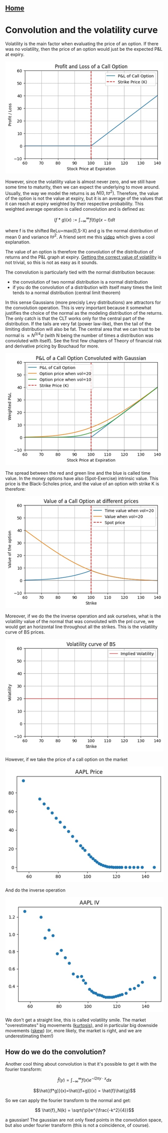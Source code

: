 ## [Home](../README.md)

# Convolution and the volatility curve


Volatility is the main factor when evaluating the price of an option. If there was no volatility, then the price of an option would just be the expected P&L at expiry. 

![P&L call](conv1.jpg)

However, since the volatility value is almost never zero, and we still have some time to maturity, then we can expect the underlying to move around. Usually, the way we model the returns is as $N(0, t\sigma^2)$. Therefore, the value of the option is not the value at expiry, but it is an average of the values that it can reach at expiry weighted by their respective probability. 
This weighted average operation is called convolution and is defined as:

$$(f*g)(x):=\int_{-\infty}^{\infty}f(t)g(x-t)dt   $$

where f is the shifted ReLu=max(0,S-X) and g is the normal distribution of mean 0 and variance $t\sigma^2$. A friend sent me this [video](https://www.youtube.com/watch?v=KuXjwB4LzSA) which gives a cool explanation.

The value of an option is therefore the convolution of the distribution of returns and the P&L graph at expiry. [Getting the correct value of volatility](../volatility/volatility.md) is not trivial, so this is not as easy as it sounds.



The convolution is particularly tied with the normal distribution because:
* the convolution of two normal distribution is a normal distribution
* if you do the convolution of a distribution with itself many times the limit tends to a normal distribution (central limit theorem)

In this sense Gaussians (more precisly Levy distributions) are attractors for the convolution operation. This is very important because it somewhat justifies the choice of the normal as the modeling distribution of the returns. The only catch is that the CLT works only for the central part of the distribution. If the tails are very fat (power law-like), then the tail of the limiting distribution will also be fat. The central area that we can trust to be normal is $\approx N^{3/4}\sigma$ (with N being the number of times a distribution was convoluted with itself). See the first few chapters of Theory of financial risk and derivative pricing by Bouchaud for more.


![P&L call convolution](conv2.jpg)

The spread between the red and green line and the blue is called time value. In the money options have also (Spot-Exercise) intrinsic value. This price is the Black-Scholes price, and the value of an option with strike K is therefore:

![P&L spread convolution](conv3.jpg)

Moreover, if we do the the inverse operation and ask ourselves, what is the volatility value of the normal that was convoluted with the pnl curve, we would get an horizontal line throughout all the strikes. This is the volatility curve of BS prices.

![hline](conv4.jpg)

However, if we take the price of a call option on the market

![callappl](conv5.jpg)

And do the inverse operation

![callappliv](conv6.jpg)

We don't get a straight line, this is called volatility smile. The market "overestimates" big movements ([kurtosis](../kurtosis/kurtosis.md)), and in particular big downside movements ([skew](../skew/skew.md)) (or, more likely, the market is right, and we are underestimating them!)

## How do we do the convolution?

Another cool thing about convolution is that it's possible to get it with the fourier transform:

$$ \hat{f}(y) = \int_{-\infty}^{\infty}f(x)e^{-i2\pi y \cdot x}dx $$

$$\hat{(f*g)}(x)=\hat{(f+g)}(x) = \hat{f}\hat{g}$$

So we can apply the fourier transform to the normal and get:

$$ \hat{f}_N(k) = \sqrt{\pi}e^{\frac{-k^2}{4}}$$

a gaussian! The gaussian are not only fixed points in the convolution space, but also under fourier transform (this is not a coincidence, of course).

